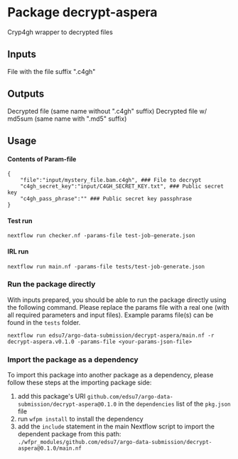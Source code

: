 # Package decrypt-aspera


Cryp4gh wrapper to decrypted files


## Inputs

File with the file suffix ".c4gh"


## Outputs

Decrypted file (same name without ".c4gh" suffix)
Decrypted file w/ md5sum (same name with ".md5" suffix)

## Usage

#### Contents of Param-file
```
{
	"file":"input/mystery_file.bam.c4gh", ### File to decrypt
	"c4gh_secret_key":"input/C4GH_SECRET_KEY.txt", ### Public secret key
	"c4gh_pass_phrase":"" ### Public secret key passphrase
}
```

#### Test run
`nextflow run checker.nf -params-file test-job-generate.json`

#### IRL run
```
nextflow run main.nf -params-file tests/test-job-generate.json
```
### Run the package directly


With inputs prepared, you should be able to run the package directly using the following command.
Please replace the params file with a real one (with all required parameters and input files). Example
params file(s) can be found in the `tests` folder.

```
nextflow run edsu7/argo-data-submission/decrypt-aspera/main.nf -r decrypt-aspera.v0.1.0 -params-file <your-params-json-file>
```

### Import the package as a dependency

To import this package into another package as a dependency, please follow these steps at the
importing package side:

1. add this package's URI `github.com/edsu7/argo-data-submission/decrypt-aspera@0.1.0` in the `dependencies` list of the `pkg.json` file
2. run `wfpm install` to install the dependency
3. add the `include` statement in the main Nextflow script to import the dependent package from this path: `./wfpr_modules/github.com/edsu7/argo-data-submission/decrypt-aspera@0.1.0/main.nf`
